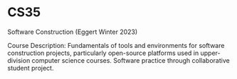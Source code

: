 # CS35
Software Construction (Eggert Winter 2023)

Course Description: Fundamentals of tools and environments for software construction projects, particularly open-source platforms used in upper-division computer science courses. Software practice through collaborative student project.
